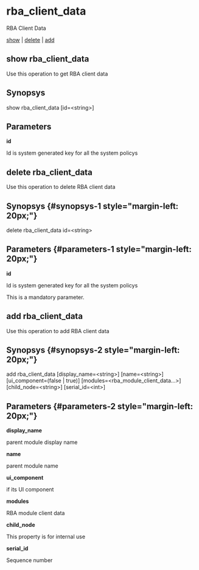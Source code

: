 # rba\_client\_data

RBA Client Data

[show](#show%20rba_client_data) | [delete](#delete%20rba_client_data) | [add](#add%20rba_client_data)

## show rba\_client\_data

Use this operation to get RBA client data

## Synopsys 

show rba\_client\_data \[id=&lt;string&gt;\]

## Parameters 

**id**

Id is system generated key for all the system policys

## delete rba\_client\_data

Use this operation to delete RBA client data

## Synopsys {#synopsys-1 style="margin-left: 20px;"}

delete rba\_client\_data id=&lt;string&gt;

## Parameters {#parameters-1 style="margin-left: 20px;"}

**id**

Id is system generated key for all the system policys

This is a mandatory parameter.

## add rba\_client\_data

Use this operation to add RBA client data

## Synopsys {#synopsys-2 style="margin-left: 20px;"}

add rba\_client\_data \[display\_name=&lt;string&gt;\] \[name=&lt;string&gt;\] \[ui\_component=(false | true)\] \[modules=&lt;rba\_module\_client\_data...&gt;\] \[child\_node=&lt;string&gt;\] \[serial\_id=&lt;int&gt;\]

## Parameters {#parameters-2 style="margin-left: 20px;"}

**display\_name**

parent module display name

**name**

parent module name

**ui\_component**

if its UI component

**modules**

RBA module client data

**child\_node**

This property is for internal use

**serial\_id**

Sequence number

